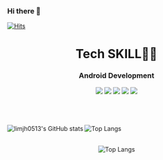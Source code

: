 ### Hi there 👋

[![Hits](https://hits.seeyoufarm.com/api/count/incr/badge.svg?url=https%3A%2F%2Fgithub.com%2Flimjh0513&count_bg=%2379C83D&title_bg=%23555555&icon=&icon_color=%23E7E7E7&title=hits&edge_flat=false)](https://hits.seeyoufarm.com)

<div align=center>

# Tech SKILL👨‍💻

### Android Development

<img src="https://img.shields.io/badge/Android-3DDC84?style=flat-square&logo=Android&logoColor=white"/>
<img src="https://img.shields.io/badge/Kotlin-0095D5?style=flat-square&logo=Kotlin&logoColor=white"/>
<img src="https://img.shields.io/badge/Java-007396?style=flat-square&logo=Java&logoColor=white"/>
<img src="https://img.shields.io/badge/MySQL-4479A1?style=flat-square&logo=MySQL&logoColor=white"/>
<img src="https://img.shields.io/badge/ReactiveX-B7178C?style=flat-square&logo=ReactiveX&logoColor=white"/>

</div>

<br/>

<div align=center>

<!--
# Tools🎨

<img src="https://img.shields.io/badge/-Adobe Photoshop-31A8FF?style=flat-square&logo=Adobe Photoshop&logoColor=white"/>
<img src="https://img.shields.io/badge/-Adobe Illustratorn-FF9A00?style=flat-square&logo=Adobe Illustrator&logoColor=white"/>
<img src="https://img.shields.io/badge/-Adobe XD-FF61F6?style=flat-square&logo=Adobe XD&logoColor=white"/>
<img src="https://img.shields.io/badge/Figma-F24E1E?style=flat-square&logo=Figma&logoColor=white"/>
<br/>
<img src="https://img.shields.io/badge/-Visual Studio Code-007ACC?style=flat-square&logo=Visual Studio Code&logoColor=white"/>
<img src="https://img.shields.io/badge/-IntelliJ IDEA-000000?style=flat-square&logo=IntelliJ IDEA&logoColor=white"/>
<img src="https://img.shields.io/badge/-Eclipse IDE-2C2255?style=flat-square&logo=Eclipse IDE&logoColor=white"/>
<img src="https://img.shields.io/badge/Git-F05032?style=flat-square&logo=Git&logoColor=white"/>
<img src="https://img.shields.io/badge/GitHub-181717?style=flat-square&logo=GitHub&logoColor=white"/>
-->
</div>

<br/>
<br/>
<br/>

<div align=center>
  <div>
    <img align="left" src="https://github-readme-stats.vercel.app/api?username=limjh0513&show_icons=true&count_private=true" alt="limjh0513's GitHub stats" />
    <img align="left" src="https://github-readme-stats.vercel.app/api/top-langs/?username=limjh0513&layout=compact" alt="Top Langs"/>
  </div>
  
<br/>
<br/>

![Top Langs](https://github-readme-streak-stats.herokuapp.com/?user=limjh0513&)

</div>
